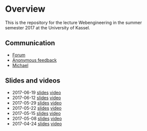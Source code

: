 # Overview

This is the repository for the lecture Webengineering in the summer semester 2017 at the University of Kassel.

## Communication

* [Forum](https://github.com/micromata/webengineering-2017/issues)
* [Anonymous feedback](https://lecture-feedback.herokuapp.com)
* [Michael](mailto:mlesniak@micromata.de)

## Slides and videos

* 2017-06-19 [slides](https://github.com/micromata/webengineering-2017/blob/master/slides/2017-06-19-webengineering.pdf) [video](https://youtu.be/SrggUICdfZU)
* 2017-06-12 [slides](https://github.com/micromata/webengineering-2017/blob/master/slides/2017-06-12-webengineering.pdf) [video](https://youtu.be/x_FXBR2l5AI)
* 2017-05-29 [slides](https://github.com/micromata/webengineering-2017/blob/master/slides/2017-05-29-webengineering.pdf) [video](https://youtu.be/GzHjEbFukn4)
* 2017-05-22 [slides](https://github.com/micromata/webengineering-2017/blob/master/slides/2017-05-22-webengineering.pdf) [video](https://youtu.be/5H0Fw9V2QT0)
* 2017-05-15 [slides](https://github.com/micromata/webengineering-2017/blob/master/slides/2017-05-15-webengineering.pdf) [video](https://youtu.be/shrljS-rR98)
* 2017-05-08 [slides](https://github.com/micromata/webengineering-2017/blob/master/slides/2017-05-08-webengineering.pdf) [video](https://youtu.be/nBTvxfcJV0A)
* 2017-04-24 [slides](https://github.com/micromata/webengineering-2017/blob/master/slides/2017-04-24-webengineering.pdf) [video](https://www.youtube.com/watch?v=FmkrTbNu9yc)
